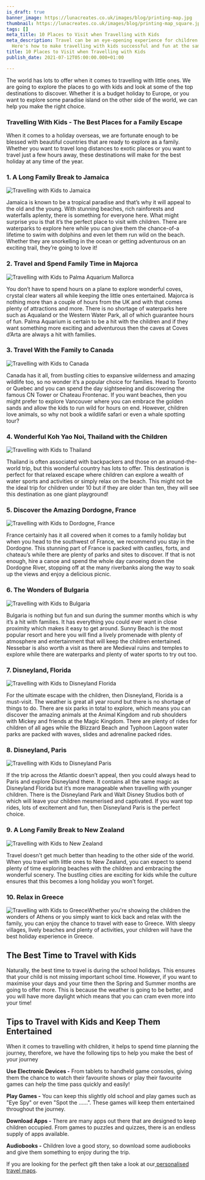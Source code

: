 ```yaml
---
is_draft: true
banner_image: https://lunacreates.co.uk/images/blog/printing-map.jpg
thumbnail: https://lunacreates.co.uk/images/blog/printing-map_square.jpg
tags: []
meta_title: 10 Places to Visit when Travelling with Kids
meta_description: Travel can be an eye-opening experience for children of all ages.
  Here's how to make travelling with kids successful and fun at the same time.
title: 10 Places to Visit when Travelling with Kids
publish_date: 2021-07-12T05:00:00.000+01:00

---
```

The world has lots to offer when it comes to travelling with little ones. We are going to explore the places to go with kids and look at some of the top destinations to discover. Whether it is a budget holiday to Europe, or you want to explore some paradise island on the other side of the world, we can help you make the right choice.

### **Travelling With Kids - The Best Places for a Family Escape**

When it comes to a holiday overseas, we are fortunate enough to be blessed with beautiful countries that are ready to explore as a family. Whether you want to travel long distances to exotic places or you want to travel just a few hours away, these destinations will make for the best holiday at any time of the year.

### **1. A Long Family Break to Jamaica**

![Travelling with Kids to Jamaica](https://lunacreates.co.uk/images/blog/jamaica.JPG)

Jamaica is known to be a tropical paradise and that’s why it will appeal to the old and the young. With stunning beaches, rich rainforests and waterfalls aplenty, there is something for everyone here. What might surprise you is that it’s the perfect place to visit with children. There are waterparks to explore here while you can give them the chance-of-a lifetime to swim with dolphins and even let them run wild on the beach. Whether they are snorkelling in the ocean or getting adventurous on an exciting trail, they’re going to love it!

### **2. Travel and Spend Family Time in Majorca**

![Travelling with Kids to Palma Aquarium Mallorca](https://lunacreates.co.uk/images/blog/palma-aquarium.jpg)

You don’t have to spend hours on a plane to explore wonderful coves, crystal clear waters all while keeping the little ones entertained. Majorca is nothing more than a couple of hours from the UK and with that comes plenty of attractions and more. There is no shortage of waterparks here such as Aqualand or the Western Water Park, all of which guarantee hours of fun. Palma Aquarium is certain to be a hit with the children and if they want something more exciting and adventurous then the caves at Coves d’Arta are always a hit with families.

### **3. Travel With the Family to Canada**

![Travelling with Kids to Canada](https://lunacreates.co.uk/images/blog/canada.jpg)

Canada has it all, from bustling cities to expansive wilderness and amazing wildlife too, so no wonder it’s a popular choice for families. Head to Toronto or Quebec and you can spend the day sightseeing and discovering the famous CN Tower or Chateau Frontenac. If you want beaches, then you might prefer to explore Vancouver where you can embrace the golden sands and allow the kids to run wild for hours on end. However, children love animals, so why not book a wildlife safari or even a whale spotting tour?

### **4. Wonderful Koh Yao Noi, Thailand with the Children**

![Travelling with Kids to Thailand](https://lunacreates.co.uk/images/blog/thailand.jpg)

Thailand is often associated with backpackers and those on an around-the-world trip, but this wonderful country has lots to offer. This destination is perfect for that relaxed escape where children can explore a wealth of water sports and activities or simply relax on the beach. This might not be the ideal trip for children under 10 but if they are older than ten, they will see this destination as one giant playground!

### **5. Discover the Amazing Dordogne, France**

![Travelling with Kids to Dordogne, France](https://lunacreates.co.uk/images/blog/dordogne-france.jpg)

France certainly has it all covered when it comes to a family holiday but when you head to the southwest of France, we recommend you stay in the Dordogne. This stunning part of France is packed with castles, forts, and chateau’s while there are plenty of parks and sites to discover. If that is not enough, hire a canoe and spend the whole day canoeing down the Dordogne River, stopping off at the many riverbanks along the way to soak up the views and enjoy a delicious picnic.

### **6. The Wonders of Bulgaria**

![Travelling with Kids to Bulgaria](https://lunacreates.co.uk/images/blog/bulgaria.jpg)

Bulgaria is nothing but fun and sun during the summer months which is why it’s a hit with families. It has everything you could ever want in close proximity which makes it easy to get around. Sunny Beach is the most popular resort and here you will find a lively promenade with plenty of atmosphere and entertainment that will keep the children entertained. Nessebar is also worth a visit as there are Medieval ruins and temples to explore while there are waterparks and plenty of water sports to try out too.

### **7. Disneyland, Florida**

![Travelling with Kids to Disneyland Florida](https://lunacreates.co.uk/images/blog/disneyland-florida.jpg)

For the ultimate escape with the children, then Disneyland, Florida is a must-visit. The weather is great all year round but there is no shortage of things to do. There are six parks in total to explore, which means you can discover the amazing animals at the Animal Kingdom and rub shoulders with Mickey and friends at the Magic Kingdom. There are plenty of rides for children of all ages while the Blizzard Beach and Typhoon Lagoon water parks are packed with waves, slides and adrenaline packed rides.

### **8. Disneyland, Paris**

![Travelling with Kids to Disneyland Paris](https://lunacreates.co.uk/images/blog/disneyland-paris.jpg)

If the trip across the Atlantic doesn’t appeal, then you could always head to Paris and explore Disneyland there. It contains all the same magic as Disneyland Florida but it’s more manageable when travelling with younger children. There is the Disneyland Park and Walt Disney Studios both of which will leave your children mesmerised and captivated. If you want top rides, lots of excitement and fun, then Disneyland Paris is the perfect choice.

### **9. A Long Family Break to New Zealand**

![Travelling with Kids to New Zealand](https://lunacreates.co.uk/images/blog/new-zealand.jpg)

Travel doesn't get much better than heading to the other side of the world. When you travel with little ones to New Zealand, you can expect to spend plenty of time exploring beaches with the children and embracing the wonderful scenery. The bustling cities are exciting for kids while the culture ensures that this becomes a long holiday you won't forget.

### **10. Relax in Greece**

![Travelling with Kids to Greece](https://lunacreates.co.uk/images/blog/greece.jpg)Whether you're showing the children the wonders of Athens or you simply want to kick back and relax with the family, you can enjoy the chance to travel with ease to Greece. With sleepy villages, lively beaches and plenty of activities, your children will have the best holiday experience in Greece.

## **The Best Time to Travel with Kids**

Naturally, the best time to travel is during the school holidays. This ensures that your child is not missing important school time. However, if you want to maximise your days and your time then the Spring and Summer months are going to offer more. This is because the weather is going to be better, and you will have more daylight which means that you can cram even more into your time!

## **Tips to Travel with Kids and Keep Them Entertained**

When it comes to travelling with children, it helps to spend time planning the journey, therefore, we have the following tips to help you make the best of your journey

**Use Electronic Devices -** From tablets to handheld game consoles, giving them the chance to watch their favourite shows or play their favourite games can help the time pass quickly and easily!

**Play Games -** You can keep this slightly old school and play games such as "Eye Spy" or even "Spot the ......". These games will keep them entertained throughout the journey.

**Download Apps -** There are many apps out there that are designed to keep children occupied. From games to puzzles and quizzes, there is an endless supply of apps available.

**Audiobooks -** Children love a good story, so download some audiobooks and give them something to enjoy during the trip.

If you are looking for the perfect gift then take a look at our[ personalised travel maps](https://lunacreates.co.uk/collections/maps/).